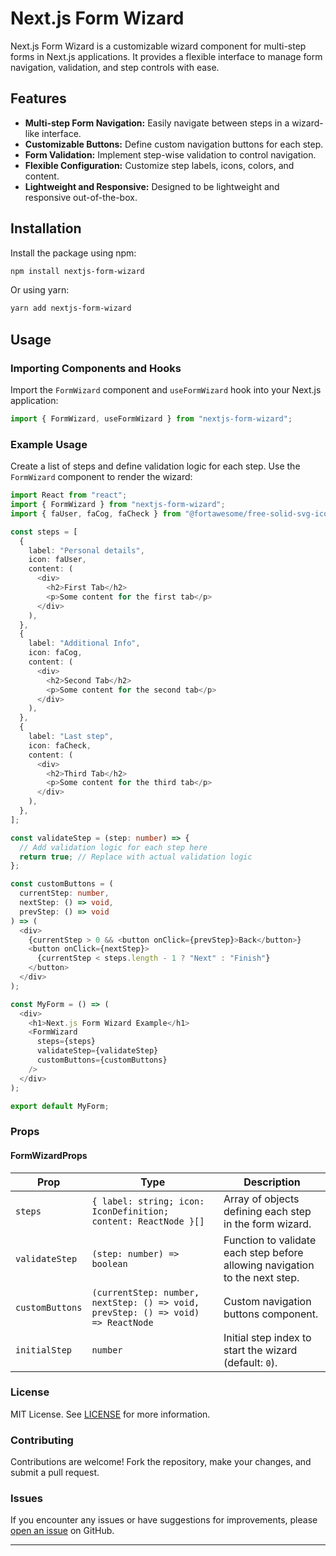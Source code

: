 # Next.js Form Wizard

Next.js Form Wizard is a customizable wizard component for multi-step forms in Next.js applications. It provides a flexible interface to manage form navigation, validation, and step controls with ease.

## Features

- **Multi-step Form Navigation:** Easily navigate between steps in a wizard-like interface.
- **Customizable Buttons:** Define custom navigation buttons for each step.
- **Form Validation:** Implement step-wise validation to control navigation.
- **Flexible Configuration:** Customize step labels, icons, colors, and content.
- **Lightweight and Responsive:** Designed to be lightweight and responsive out-of-the-box.

## Installation

Install the package using npm:

```bash
npm install nextjs-form-wizard
```

Or using yarn:

```bash
yarn add nextjs-form-wizard
```

## Usage

### Importing Components and Hooks

Import the `FormWizard` component and `useFormWizard` hook into your Next.js application:

```typescript
import { FormWizard, useFormWizard } from "nextjs-form-wizard";
```

### Example Usage

Create a list of steps and define validation logic for each step. Use the `FormWizard` component to render the wizard:

```typescript
import React from "react";
import { FormWizard } from "nextjs-form-wizard";
import { faUser, faCog, faCheck } from "@fortawesome/free-solid-svg-icons";

const steps = [
  {
    label: "Personal details",
    icon: faUser,
    content: (
      <div>
        <h2>First Tab</h2>
        <p>Some content for the first tab</p>
      </div>
    ),
  },
  {
    label: "Additional Info",
    icon: faCog,
    content: (
      <div>
        <h2>Second Tab</h2>
        <p>Some content for the second tab</p>
      </div>
    ),
  },
  {
    label: "Last step",
    icon: faCheck,
    content: (
      <div>
        <h2>Third Tab</h2>
        <p>Some content for the third tab</p>
      </div>
    ),
  },
];

const validateStep = (step: number) => {
  // Add validation logic for each step here
  return true; // Replace with actual validation logic
};

const customButtons = (
  currentStep: number,
  nextStep: () => void,
  prevStep: () => void
) => (
  <div>
    {currentStep > 0 && <button onClick={prevStep}>Back</button>}
    <button onClick={nextStep}>
      {currentStep < steps.length - 1 ? "Next" : "Finish"}
    </button>
  </div>
);

const MyForm = () => (
  <div>
    <h1>Next.js Form Wizard Example</h1>
    <FormWizard
      steps={steps}
      validateStep={validateStep}
      customButtons={customButtons}
    />
  </div>
);

export default MyForm;
```

### Props

#### FormWizardProps

| Prop            | Type                                                                             | Description                                                                 |
| --------------- | -------------------------------------------------------------------------------- | --------------------------------------------------------------------------- |
| `steps`         | `{ label: string; icon: IconDefinition; content: ReactNode }[]`                  | Array of objects defining each step in the form wizard.                     |
| `validateStep`  | `(step: number) => boolean`                                                      | Function to validate each step before allowing navigation to the next step. |
| `customButtons` | `(currentStep: number, nextStep: () => void, prevStep: () => void) => ReactNode` | Custom navigation buttons component.                                        |
| `initialStep`   | `number`                                                                         | Initial step index to start the wizard (default: `0`).                      |

### License

MIT License. See [LICENSE](./LICENSE) for more information.

### Contributing

Contributions are welcome! Fork the repository, make your changes, and submit a pull request.

### Issues

If you encounter any issues or have suggestions for improvements, please [open an issue](https://github.com/zemmelmootez/nextjs-form-wizard/issues) on GitHub.

---
